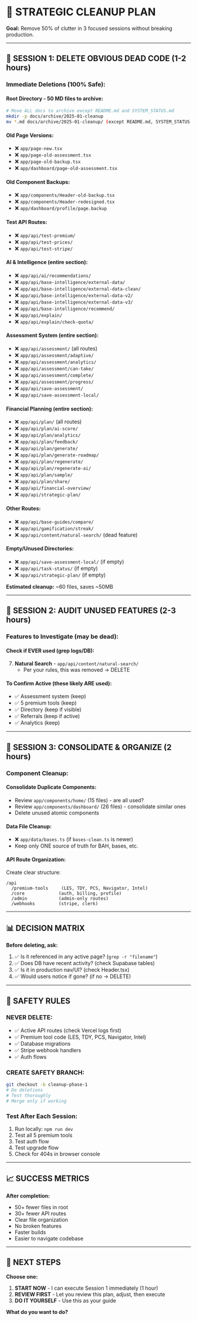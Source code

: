 # 🧹 STRATEGIC CLEANUP PLAN

**Goal:** Remove 50% of clutter in 3 focused sessions without breaking production.

---

## 🎯 SESSION 1: DELETE OBVIOUS DEAD CODE (1-2 hours)

### **Immediate Deletions (100% Safe):**

#### **Root Directory - 50 MD files to archive:**
```bash
# Move ALL docs to archive except README.md and SYSTEM_STATUS.md
mkdir -p docs/archive/2025-01-cleanup
mv *.md docs/archive/2025-01-cleanup/ (except README.md, SYSTEM_STATUS.md)
```

#### **Old Page Versions:**
- ❌ `app/page-new.tsx`
- ❌ `app/page-old-assessment.tsx`
- ❌ `app/page-old-backup.tsx`
- ❌ `app/dashboard/page-old-assessment.tsx`

#### **Old Component Backups:**
- ❌ `app/components/Header-old-backup.tsx`
- ❌ `app/components/Header-redesigned.tsx`
- ❌ `app/dashboard/profile/page.backup`

#### **Test API Routes:**
- ❌ `app/api/test-premium/`
- ❌ `app/api/test-prices/`
- ❌ `app/api/test-stripe/`

#### **AI & Intelligence (entire section):**
- ❌ `app/api/ai/recommendations/`
- ❌ `app/api/base-intelligence/external-data/`
- ❌ `app/api/base-intelligence/external-data-clean/`
- ❌ `app/api/base-intelligence/external-data-v2/`
- ❌ `app/api/base-intelligence/external-data-v3/`
- ❌ `app/api/base-intelligence/recommend/`
- ❌ `app/api/explain/`
- ❌ `app/api/explain/check-quota/`

#### **Assessment System (entire section):**
- ❌ `app/api/assessment/` (all routes)
- ❌ `app/api/assessment/adaptive/`
- ❌ `app/api/assessment/analytics/`
- ❌ `app/api/assessment/can-take/`
- ❌ `app/api/assessment/complete/`
- ❌ `app/api/assessment/progress/`
- ❌ `app/api/save-assessment/`
- ❌ `app/api/save-assessment-local/`

#### **Financial Planning (entire section):**
- ❌ `app/api/plan/` (all routes)
- ❌ `app/api/plan/ai-score/`
- ❌ `app/api/plan/analytics/`
- ❌ `app/api/plan/feedback/`
- ❌ `app/api/plan/generate/`
- ❌ `app/api/plan/generate-roadmap/`
- ❌ `app/api/plan/regenerate/`
- ❌ `app/api/plan/regenerate-ai/`
- ❌ `app/api/plan/sample/`
- ❌ `app/api/plan/share/`
- ❌ `app/api/financial-overview/`
- ❌ `app/api/strategic-plan/`

#### **Other Routes:**
- ❌ `app/api/base-guides/compare/`
- ❌ `app/api/gamification/streak/`
- ❌ `app/api/content/natural-search/` (dead feature)

#### **Empty/Unused Directories:**
- ❌ `app/api/save-assessment-local/` (if empty)
- ❌ `app/api/task-status/` (if empty)
- ❌ `app/api/strategic-plan/` (if empty)

**Estimated cleanup:** ~60 files, saves ~50MB

---

## 🎯 SESSION 2: AUDIT UNUSED FEATURES (2-3 hours)

### **Features to Investigate (may be dead):**

#### **Check if EVER used (grep logs/DB):**

7. **Natural Search** - `app/api/content/natural-search/`
   - Per your rules, this was removed → DELETE

#### **To Confirm Active (these likely ARE used):**
- ✅ Assessment system (keep)
- ✅ 5 premium tools (keep)
- ✅ Directory (keep if visible)
- ✅ Referrals (keep if active)
- ✅ Analytics (keep)

---

## 🎯 SESSION 3: CONSOLIDATE & ORGANIZE (2 hours)

### **Component Cleanup:**

#### **Consolidate Duplicate Components:**
- Review `app/components/home/` (15 files) - are all used?
- Review `app/components/dashboard/` (26 files) - consolidate similar ones
- Delete unused atomic components

#### **Data File Cleanup:**
- ❌ `app/data/bases.ts` (if `bases-clean.ts` is newer)
- Keep only ONE source of truth for BAH, bases, etc.

#### **API Route Organization:**
Create clear structure:
```
/api
  /premium-tools     (LES, TDY, PCS, Navigator, Intel)
  /core             (auth, billing, profile)
  /admin            (admin-only routes)
  /webhooks         (stripe, clerk)
```

---

## 📊 DECISION MATRIX

**Before deleting, ask:**
1. ✅ Is it referenced in any active page? (`grep -r "filename"`)
2. ✅ Does DB have recent activity? (check Supabase tables)
3. ✅ Is it in production nav/UI? (check Header.tsx)
4. ✅ Would users notice if gone? (if no → DELETE)

---

## 🚨 SAFETY RULES

### **NEVER DELETE:**
- ✅ Active API routes (check Vercel logs first)
- ✅ Premium tool code (LES, TDY, PCS, Navigator, Intel)
- ✅ Database migrations
- ✅ Stripe webhook handlers
- ✅ Auth flows

### **CREATE SAFETY BRANCH:**
```bash
git checkout -b cleanup-phase-1
# Do deletions
# Test thoroughly
# Merge only if working
```

### **Test After Each Session:**
1. Run locally: `npm run dev`
2. Test all 5 premium tools
3. Test auth flow
4. Test upgrade flow
5. Check for 404s in browser console

---

## 📈 SUCCESS METRICS

**After completion:**
- 50+ fewer files in root
- 30+ fewer API routes
- Clear file organization
- No broken features
- Faster builds
- Easier to navigate codebase

---

## 🎯 NEXT STEPS

**Choose one:**
1. **START NOW** - I can execute Session 1 immediately (1 hour)
2. **REVIEW FIRST** - Let you review this plan, adjust, then execute
3. **DO IT YOURSELF** - Use this as your guide

**What do you want to do?**

